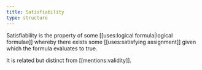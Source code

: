 ```yaml
---
title: Satisfiability
type: structure 
---
```


Satisfiability is the property of some [[uses:logical formula|logical formulae]] whereby there exists some [[uses:satisfying assignment]] given which the formula evaluates to true.

It is related but distinct from [[mentions:validity]].
